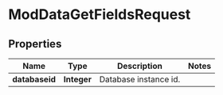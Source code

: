 

# ModDataGetFieldsRequest


## Properties

| Name | Type | Description | Notes |
|------------ | ------------- | ------------- | -------------|
|**databaseid** | **Integer** | Database instance id. |  |



